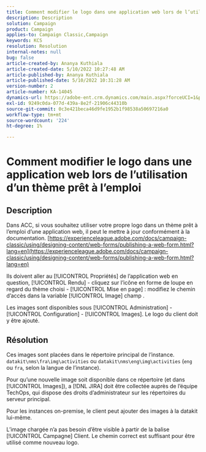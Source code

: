 ```yaml
---
title: Comment modifier le logo dans une application web lors de l’utilisation d’un thème prêt à l’emploi
description: Description
solution: Campaign
product: Campaign
applies-to: Campaign Classic,Campaign
keywords: KCS
resolution: Resolution
internal-notes: null
bug: false
article-created-by: Ananya Kuthiala
article-created-date: 5/10/2022 10:27:48 AM
article-published-by: Ananya Kuthiala
article-published-date: 5/10/2022 10:31:28 AM
version-number: 2
article-number: KA-14045
dynamics-url: https://adobe-ent.crm.dynamics.com/main.aspx?forceUCI=1&pagetype=entityrecord&etn=knowledgearticle&id=bae753d3-4bd0-ec11-a7b5-0022480a8e40
exl-id: 9249c0da-077d-439a-8e2f-21906c44310b
source-git-commit: 0c3e421beca46d9fe1952b1f98538a50697216a0
workflow-type: tm+mt
source-wordcount: '224'
ht-degree: 1%

---
```


# Comment modifier le logo dans une application web lors de l’utilisation d’un thème prêt à l’emploi

## Description


Dans ACC, si vous souhaitez utiliser votre propre logo dans un thème prêt à l’emploi d’une application web, il peut le mettre à jour conformément à la documentation. [https://experienceleague.adobe.com/docs/campaign-classic/using/designing-content/web-forms/publishing-a-web-form.html?lang=en](https://experienceleague.adobe.com/docs/campaign-classic/using/designing-content/web-forms/publishing-a-web-form.html?lang=en)

Ils doivent aller au [!UICONTROL Propriétés] de l’application web en question, [!UICONTROL Rendu] - cliquez sur l’icône en forme de loupe en regard du thème choisi - [!UICONTROL Mise en page] : modifiez le chemin d’accès dans la variable [!UICONTROL Image] champ .

Les images sont disponibles sous [!UICONTROL Administration] - [!UICONTROL Configuration] - [!UICONTROL Images]. Le logo du client doit y être ajouté.


## Résolution


Ces images sont placées dans le répertoire principal de l’instance. `datakit\nms\fra\img\activities` ou `datakit\nms\eng\img\activities` (`eng` ou `fra`, selon la langue de l’instance).

Pour qu’une nouvelle image soit disponible dans ce répertoire (et dans [!UICONTROL Images]), a [!DNL JIRA] doit être collectée auprès de l’équipe TechOps, qui dispose des droits d’administrateur sur les répertoires du serveur principal.

Pour les instances on-premise, le client peut ajouter des images à la datakit lui-même.

L’image chargée n’a pas besoin d’être visible à partir de la balise [!UICONTROL Campagne] Client. Le chemin correct est suffisant pour être utilisé comme nouveau logo.
